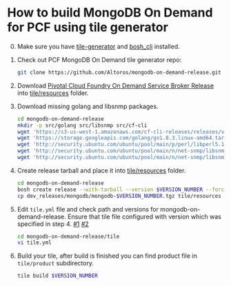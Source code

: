 # How to build MongoDB On Demand for PCF using tile generator

0. Make sure you have [tile-generator](https://github.com/cf-platform-eng/tile-generator) and [bosh_cli](https://bosh.io/docs/bosh-cli.html) installed.

1. Check out PCF MongoDB On Demand tile generator repo:

    ```bash
    git clone https://github.com/Altoros/mongodb-on-demand-release.git
    ```

2. Download [Pivotal Cloud Foundry On Demand Service Broker Release](https://network.pivotal.io/products/on-demand-services-sdk/) into [tile/resources](https://github.com/Altoros/mongodb-on-demand-release/tree/master/tile/resources) folder.

3. Download missing golang and libsnmp packages. 

    ```bash
    cd mongodb-on-demand-release
    mkdir -p src/golang src/libsnmp src/cf-cli
    wget 'https://s3-us-west-1.amazonaws.com/cf-cli-releases/releases/v6.28.0/cf-cli_6.28.0_linux_x86-64.tgz' -P src/cf-cli
    wget 'https://storage.googleapis.com/golang/go1.8.3.linux-amd64.tar.gz' -P src/golang
    wget 'http://security.ubuntu.com/ubuntu/pool/main/p/perl/libperl5.18_5.18.2-2ubuntu1.1_amd64.deb' -P src/libsnmp
    wget 'http://security.ubuntu.com/ubuntu/pool/main/n/net-snmp/libsnmp-base_5.7.2~dfsg-8.1ubuntu3.1_all.deb' -P src/libsnmp
    wget 'http://security.ubuntu.com/ubuntu/pool/main/n/net-snmp/libsnmp30_5.7.2~dfsg-8.1ubuntu3.1_amd64.deb' -P src/libsnmp
    ```

4. Create release tarball and place it into [tile/resources](https://github.com/Altoros/mongodb-on-demand-release/tree/master/tile/resources) folder.

    ```bash
    cd mongodb-on-demand-release
    bosh create release --with-tarball --version $VERSION_NUMBER --force --name mongodb
    cp dev_releases/mongodb/mongodb-$VERSION_NUMBER.tgz tile/resources
    ```

5. Edit `tile.yml` file and check path and versions for mongodb-on-demand-release.
   Ensure that tile file configured with version which was specified in step 4. [#1](https://github.com/Altoros/mongodb-on-demand-release/blob/904e54b8998f32a8594971fb9a83255486d22dd2/tile/tile.yml#L66) [#2](https://github.com/Altoros/mongodb-on-demand-release/blob/904e54b8998f32a8594971fb9a83255486d22dd2/tile/tile.yml#L109)

    ```bash
    cd mongodb-on-demand-release/tile
    vi tile.yml
    ```

6. Build your tile, after build is finished you can find product file in `tile/product` subdirectory.

    ```bash
    tile build $VERSION_NUMBER
    ```
